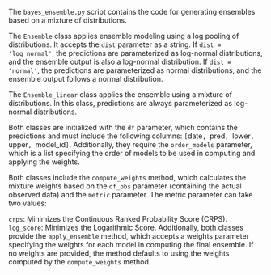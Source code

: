 The `bayes_ensemble.py` script contains the code for generating ensembles based on a mixture of distributions.

The `Ensemble` class applies ensemble modeling using a log pooling of distributions. It accepts the `dist` parameter as a string. If `dist = 'log_normal'`, the predictions are parameterized as log-normal distributions, and the ensemble output is also a log-normal distribution. If `dist = 'normal'`, the predictions are parameterized as normal distributions, and the ensemble output follows a normal distribution.

The `Ensemble_linear` class applies the ensemble using a mixture of distributions. In this class, predictions are always parameterized as log-normal distributions.

Both classes are initialized with the `df` parameter, which contains the predictions and must include the following columns: `[`date`, `pred`, `lower`, `upper`, `model_id`]`. Additionally, they require the `order_models` parameter, which is a list specifying the order of models to be used in computing and applying the weights.

Both classes include the `compute_weights` method, which calculates the mixture weights based on the `df_obs` parameter (containing the actual observed data) and the `metric` parameter. The metric parameter can take two values:

`crps`: Minimizes the Continuous Ranked Probability Score (CRPS).
`log_score`: Minimizes the Logarithmic Score.
Additionally, both classes provide the `apply_ensemble` method, which accepts a weights parameter specifying the weights for each model in computing the final ensemble. If no weights are provided, the method defaults to using the weights computed by the `compute_weights` method.
